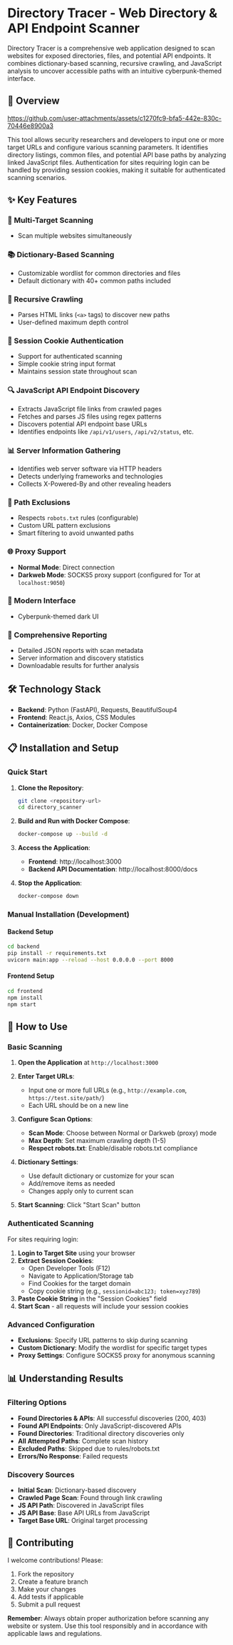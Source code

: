 # Directory Tracer - Web Directory & API Endpoint Scanner

Directory Tracer is a comprehensive web application designed to scan websites for exposed directories, files, and potential API endpoints. It combines dictionary-based scanning, recursive crawling, and JavaScript analysis to uncover accessible paths with an intuitive cyberpunk-themed interface.

## 🚀 Overview

https://github.com/user-attachments/assets/c1270fc9-bfa5-442e-830c-70446e8900a3



This tool allows security researchers and developers to input one or more target URLs and configure various scanning parameters. It identifies directory listings, common files, and potential API base paths by analyzing linked JavaScript files. Authentication for sites requiring login can be handled by providing session cookies, making it suitable for authenticated scanning scenarios.

## ✨ Key Features

### 🎯 Multi-Target Scanning

- Scan multiple websites simultaneously

### 📚 Dictionary-Based Scanning

- Customizable wordlist for common directories and files
- Default dictionary with 40+ common paths included

### 🔄 Recursive Crawling

- Parses HTML links (`<a>` tags) to discover new paths
- User-defined maximum depth control

### 🔐 Session Cookie Authentication

- Support for authenticated scanning
- Simple cookie string input format
- Maintains session state throughout scan

### 🔍 JavaScript API Endpoint Discovery

- Extracts JavaScript file links from crawled pages
- Fetches and parses JS files using regex patterns
- Discovers potential API endpoint base URLs
- Identifies endpoints like `/api/v1/users`, `/api/v2/status`, etc.

### 📊 Server Information Gathering

- Identifies web server software via HTTP headers
- Detects underlying frameworks and technologies
- Collects X-Powered-By and other revealing headers

### 🚫 Path Exclusions

- Respects `robots.txt` rules (configurable)
- Custom URL pattern exclusions
- Smart filtering to avoid unwanted paths

### 🌐 Proxy Support

- **Normal Mode**: Direct connection
- **Darkweb Mode**: SOCKS5 proxy support (configured for Tor at `localhost:9050`)

### 🎨 Modern Interface

- Cyberpunk-themed dark UI

### 📄 Comprehensive Reporting

- Detailed JSON reports with scan metadata
- Server information and discovery statistics
- Downloadable results for further analysis

## 🛠 Technology Stack

- **Backend**: Python (FastAPI), Requests, BeautifulSoup4
- **Frontend**: React.js, Axios, CSS Modules
- **Containerization**: Docker, Docker Compose

## 📋 Installation and Setup

### Quick Start

1. **Clone the Repository**:

   ```bash
   git clone <repository-url>
   cd directory_scanner
   ```

2. **Build and Run with Docker Compose**:

   ```bash
   docker-compose up --build -d
   ```

3. **Access the Application**:

   - **Frontend**: http://localhost:3000
   - **Backend API Documentation**: http://localhost:8000/docs

4. **Stop the Application**:
   ```bash
   docker-compose down
   ```

### Manual Installation (Development)

#### Backend Setup

```bash
cd backend
pip install -r requirements.txt
uvicorn main:app --reload --host 0.0.0.0 --port 8000
```

#### Frontend Setup

```bash
cd frontend
npm install
npm start
```

## 📖 How to Use

### Basic Scanning

1. **Open the Application** at `http://localhost:3000`

2. **Enter Target URLs**:

   - Input one or more full URLs (e.g., `http://example.com`, `https://test.site/path/`)
   - Each URL should be on a new line

3. **Configure Scan Options**:

   - **Scan Mode**: Choose between Normal or Darkweb (proxy) mode
   - **Max Depth**: Set maximum crawling depth (1-5)
   - **Respect robots.txt**: Enable/disable robots.txt compliance

4. **Dictionary Settings**:

   - Use default dictionary or customize for your scan
   - Add/remove items as needed
   - Changes apply only to current scan

5. **Start Scanning**: Click "Start Scan" button

### Authenticated Scanning

For sites requiring login:

1. **Login to Target Site** using your browser
2. **Extract Session Cookies**:
   - Open Developer Tools (F12)
   - Navigate to Application/Storage tab
   - Find Cookies for the target domain
   - Copy cookie string (e.g., `sessionid=abc123; token=xyz789`)
3. **Paste Cookie String** in the "Session Cookies" field
4. **Start Scan** - all requests will include your session cookies

### Advanced Configuration

- **Exclusions**: Specify URL patterns to skip during scanning
- **Custom Dictionary**: Modify the wordlist for specific target types
- **Proxy Settings**: Configure SOCKS5 proxy for anonymous scanning

## 📊 Understanding Results

### Filtering Options

- **Found Directories & APIs**: All successful discoveries (200, 403)
- **Found API Endpoints**: Only JavaScript-discovered APIs
- **Found Directories**: Traditional directory discoveries only
- **All Attempted Paths**: Complete scan history
- **Excluded Paths**: Skipped due to rules/robots.txt
- **Errors/No Response**: Failed requests

### Discovery Sources

- **Initial Scan**: Dictionary-based discovery
- **Crawled Page Scan**: Found through link crawling
- **JS API Path**: Discovered in JavaScript files
- **JS API Base**: Base API URLs from JavaScript
- **Target Base URL**: Original target processing

## 🤝 Contributing

I welcome contributions! Please:

1. Fork the repository
2. Create a feature branch
3. Make your changes
4. Add tests if applicable
5. Submit a pull request

**Remember**: Always obtain proper authorization before scanning any website or system. Use this tool responsibly and in accordance with applicable laws and regulations.
